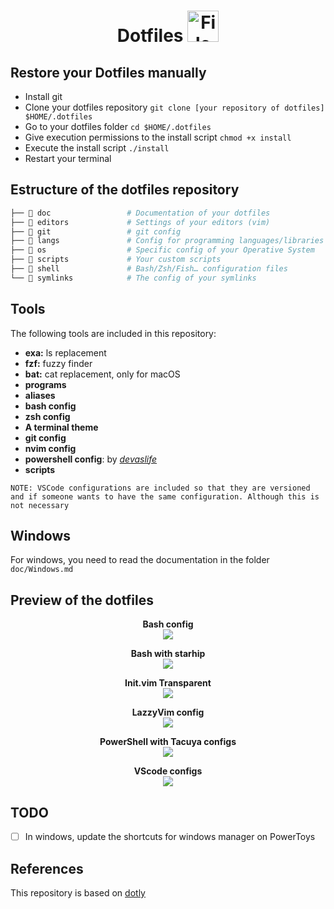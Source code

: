 <h1 align="center">
  Dotfiles 
  <img src="https://blog.zachinachshon.com/assets/images/localdev/dotfiles/dotfiles-blog-220x230.png" alt="File" width="50" height="50"
</h1>

## Restore your Dotfiles manually

- Install git
- Clone your dotfiles repository `git clone [your repository of dotfiles] $HOME/.dotfiles`
- Go to your dotfiles folder `cd $HOME/.dotfiles`
- Give execution permissions to the install script `chmod +x install`
- Execute the install script `./install`
- Restart your terminal

## Estructure of the dotfiles repository

```bash
├── 📁 doc                 # Documentation of your dotfiles
├── 📁 editors             # Settings of your editors (vim)
├── 📁 git                 # git config
├── 📁 langs               # Config for programming languages/libraries
├── 📁 os                  # Specific config of your Operative System
├── 📁 scripts             # Your custom scripts
├── 📁 shell               # Bash/Zsh/Fish… configuration files
└── 📁 symlinks            # The config of your symlinks
```

## Tools

The following tools are included in this repository:

- **exa:** ls replacement
- **fzf:** fuzzy finder
- **bat:** cat replacement, only for macOS
- **programs**
- **aliases**
- **bash config**
- **zsh config**
- **A terminal theme**
- **git config**
- **nvim config**
- **powershell config**: by _[devaslife](https://github.com/craftzdog)_
- **scripts**

`NOTE: VSCode configurations are included so that they are versioned and if someone wants to have the same configuration. Although this is not necessary `

## Windows

For windows, you need to read the documentation in the folder `doc/Windows.md`

## Preview of the dotfiles

<p align="center">
  <b>Bash config</b><br>
  <img src="https://i.ibb.co/pXMLKZT/Screenshot-2023-02-12-at-15-14-29.png">
</p>

<p align="center">
  <b>Bash with starhip</b><br>
  <img src="https://i.ibb.co/RbbFQS4/Screenshot-2024-01-11-at-12-40-44-PM.png">
</p>

<p align="center">
  <b>Init.vim Transparent</b><br>
  <img src="https://i.ibb.co/df3YpSB/ejem1.png">
</p>

<p align="center">
  <b>LazzyVim config</b><br>
  <img src="https://i.ibb.co/XCsrZFN/Screenshot-2024-01-11-at-12-42-49-PM.png">
</p>

<p align="center">
  <b>PowerShell with Tacuya configs</b><br>
  <img src="https://i.ibb.co/Jzr0387/img1.png">
</p>

<p align="center">
  <b>VScode configs</b><br>
  <img src="https://i.ibb.co/Lx7QZTg/Screenshot-2024-01-11-at-12-48-18-PM.png">
</p>

## TODO

- [ ] In windows, update the shortcuts for windows manager on PowerToys

## References

This repository is based on [dotly](https://github.com/CodelyTV/dotly/)
